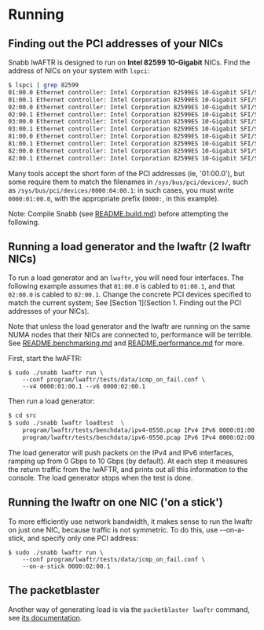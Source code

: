 #  Running

## Finding out the PCI addresses of your NICs

Snabb lwAFTR is designed to run on **Intel 82599 10-Gigabit** NICs. Find the
address of NICs on your system with `lspci`:

```bash
$ lspci | grep 82599
01:00.0 Ethernet controller: Intel Corporation 82599ES 10-Gigabit SFI/SFP+
01:00.1 Ethernet controller: Intel Corporation 82599ES 10-Gigabit SFI/SFP+
02:00.0 Ethernet controller: Intel Corporation 82599ES 10-Gigabit SFI/SFP+
02:00.1 Ethernet controller: Intel Corporation 82599ES 10-Gigabit SFI/SFP+
03:00.0 Ethernet controller: Intel Corporation 82599ES 10-Gigabit SFI/SFP+
03:00.1 Ethernet controller: Intel Corporation 82599ES 10-Gigabit SFI/SFP+
81:00.0 Ethernet controller: Intel Corporation 82599ES 10-Gigabit SFI/SFP+
81:00.1 Ethernet controller: Intel Corporation 82599ES 10-Gigabit SFI/SFP+
82:00.0 Ethernet controller: Intel Corporation 82599ES 10-Gigabit SFI/SFP+
82:00.1 Ethernet controller: Intel Corporation 82599ES 10-Gigabit SFI/SFP+
```

Many tools accept the short form of the PCI addresses (ie, '01:00.0'), but some
require them to match the filenames in `/sys/bus/pci/devices/`, such as
`/sys/bus/pci/devices/0000:04:00.1`: in such cases, you must write `0000:01:00.0`,
with the appropriate prefix (`0000:`, in this example).

Note: Compile Snabb (see [README.build.md](README.build.md)) before attempting
the following.

## Running a load generator and the lwaftr (2 lwaftr NICs)

To run a load generator and an `lwaftr`, you will need four
interfaces. The following example assumes that `01:00.0` is cabled to
`01:00.1`, and that `02:00.0` is cabled to `02:00.1`. Change the
concrete PCI devices specified to match the current system; See [Section
1](Section 1. Finding out the PCI addresses of your NICs).

Note that unless the load generator and the lwaftr are running on the
same NUMA nodes that their NICs are connected to, performance will be
terrible.  See [README.benchmarking.md](README.benchmarking.md) and
[README.performance.md](README.performance.md) for more.

First, start the lwAFTR:

```
$ sudo ./snabb lwaftr run \
    --conf program/lwaftr/tests/data/icmp_on_fail.conf \
    --v4 0000:01:00.1 --v6 0000:02:00.1
```

Then run a load generator:

```bash
$ cd src
$ sudo ./snabb lwaftr loadtest  \
    program/lwaftr/tests/benchdata/ipv4-0550.pcap IPv4 IPv6 0000:01:00.0 \
    program/lwaftr/tests/benchdata/ipv6-0550.pcap IPv6 IPv4 0000:02:00.0
```

The load generator will push packets on the IPv4 and IPv6 interfaces,
ramping up from 0 Gbps to 10 Gbps (by default).  At each step it measures
the return traffic from the lwAFTR, and prints out all this information
to the console.  The load generator stops when the test is done.

## Running the lwaftr on one NIC ('on a stick')

To more efficiently use network bandwidth, it makes sense to run the lwaftr on
just one NIC, because traffic is not symmetric. To do this, use --on-a-stick,
and specify only one PCI address:

```
$ sudo ./snabb lwaftr run \
    --conf program/lwaftr/tests/data/icmp_on_fail.conf \
    --on-a-stick 0000:02:00.1
```


## The packetblaster

Another way of generating load is via the `packetblaster lwaftr` command,
see [its documentation](../../packetblaster/lwaftr/README).
